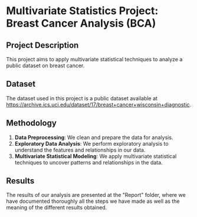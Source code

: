 # Multivariate Statistics Project: Breast Cancer Analysis (BCA)

## Project Description
This project aims to apply multivariate statistical techniques to analyze a public dataset on breast cancer.

## Dataset
The dataset used in this project is a public dataset available at https://archive.ics.uci.edu/dataset/17/breast+cancer+wisconsin+diagnostic.

## Methodology
1. **Data Preprocessing**: We clean and prepare the data for analysis.
2. **Exploratory Data Analysis**: We perform exploratory analysis to understand the features and relationships in our data.
3. **Multivariate Statistical Modeling**: We apply multivariate statistical techniques to uncover patterns and relationships in the data.

## Results
The results of our analysis are presented at the "Report" folder, where we have documented thoroughly all the steps we have made as well as the meaning of the different results obtained.
